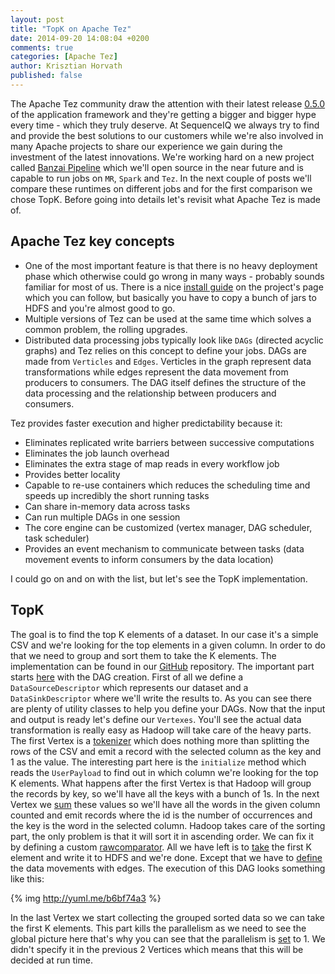 ```yaml
---
layout: post
title: "TopK on Apache Tez"
date: 2014-09-20 14:08:04 +0200
comments: true
categories: [Apache Tez]
author: Krisztian Horvath
published: false
---
```


The Apache Tez community draw the attention with their latest release [0.5.0](http://tez.apache.org/releases/0.5.0/release-notes.txt)
of the application framework and they're getting a bigger and bigger hype every time - which they truly deserve. At
SequenceIQ we always try to find and provide the best solutions to our customers while we're also involved in many Apache projects to
share our experience we gain during the investment of the latest innovations. We're working hard on a new project called
[Banzai Pipeline](http://docs.banzai.apiary.io/) which we'll open source in the near future and is capable to run jobs on `MR`, `Spark` and `Tez`.
In the next couple of posts we'll compare these runtimes on different jobs and for the first comparison we chose TopK. Before going into
details let's revisit what Apache Tez is made of.

## Apache Tez key concepts

* One of the most important feature is that there is no heavy deployment phase which otherwise could go wrong in many ways - probably sounds familiar
for most of us. There is a nice [install guide](http://tez.apache.org/install.html) on the project's page which you can follow, but basically
you have to copy a bunch of jars to HDFS and you're almost good to go.
* Multiple versions of Tez can be used at the same time which solves a common problem, the rolling upgrades.
* Distributed data processing jobs typically look like `DAGs` (directed acyclic graphs) and Tez relies on this concept to define your jobs.
DAGs are made from `Verticles` and `Edges`. Verticles in the graph represent data transformations while edges represent the data movement
from producers to consumers. The DAG itself defines the structure of the data processing and the relationship between producers and consumers.

Tez provides faster execution and higher predictability because it:

* Eliminates replicated write barriers between successive computations
* Eliminates the job launch overhead
* Eliminates the extra stage of map reads in every workflow job
* Provides better locality
* Capable to re-use containers which reduces the scheduling time and speeds up incredibly the short running tasks
* Can share in-memory data across tasks
* Can run multiple DAGs in one session
* The core engine can be customized (vertex manager, DAG scheduler, task scheduler)
* Provides an event mechanism to communicate between tasks (data movement events to inform consumers by the data location)

I could go on and on with the list, but let's see the TopK implementation.

<!-- more -->

## TopK

The goal is to find the top K elements of a dataset. In our case it's a simple CSV and we're looking for the top elements in a given column.
In order to do that we need to group and sort them to take the K elements. The implementation can be found in our
[GitHub](https://github.com/sequenceiq/sequenceiq-samples) repository. The important part starts
[here](https://github.com/sequenceiq/sequenceiq-samples/blob/master/tez-topk/src/main/java/com/sequenceiq/tez/topk/TopK.java#L109) with the
DAG creation. First of all we define a `DataSourceDescriptor` which represents our dataset and a `DataSinkDescriptor` where we'll
write the results to. As you can see there are plenty of utility classes to help you define your DAGs. Now that the input and output is
ready let's define our `Vertexes`. You'll see the actual data transformation is really easy as Hadoop will take care of the heavy
parts. The first Vertex is a
[tokenizer](https://github.com/sequenceiq/sequenceiq-samples/blob/master/tez-topk/src/main/java/com/sequenceiq/tez/topk/TopK.java#L160)
which does nothing more than splitting the rows of the CSV and emit a record with the selected column as the key and 1 as the value.
The interesting part here is the `initialize` method which reads the `UserPayload` to find out in which column we're looking for
the top K elements. What happens after the first Vertex is that Hadoop will group the records by key, so we'll have all the keys
with a bunch of 1s. In the next Vertex we
[sum](https://github.com/sequenceiq/sequenceiq-samples/blob/master/tez-topk/src/main/java/com/sequenceiq/tez/topk/TopK.java#L192)
these values so we'll have all the words in the given column counted and emit records where the id is the number of occurrences and the key
is the word in the selected column. Hadoop takes care of the sorting part, the only problem is that it will sort it in ascending order.
We can fix it by defining a custom [rawcomparator](https://github.com/sequenceiq/sequenceiq-samples/blob/master/tez-topk/src/main/java/com/sequenceiq/tez/topk/TopK.java#L254).
All we have left is to [take](https://github.com/sequenceiq/sequenceiq-samples/blob/master/tez-topk/src/main/java/com/sequenceiq/tez/topk/TopK.java#L213)
the first K element and write it to HDFS and we're done. Except that we have to
[define](https://github.com/sequenceiq/sequenceiq-samples/blob/master/tez-topk/src/main/java/com/sequenceiq/tez/topk/TopK.java#L141)
the data movements with edges. The execution of this DAG looks something like this:

{% img http://yuml.me/b6bf74a3 %}

In the last Vertex we start collecting the grouped sorted data so we can take the first K elements. This part kills the parallelism as
we need to see the global picture here that's why you can see that the parallelism is
[set](https://github.com/sequenceiq/sequenceiq-samples/blob/master/tez-topk/src/main/java/com/sequenceiq/tez/topk/TopK.java#L129) to 1.
We didn't specify it in the previous 2 Vertices which means that this will be decided at run time.
